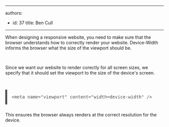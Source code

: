 

---
authors:
  - id: 37
    title: Ben Cull
---




<span class='intro'> When designing a responsive website, you need to make sure that the browser understands how to correctly render your website. Device-Width informs the browser what the size of the viewport should be. </span>

<p>​</p><p>Since we want our website to render corectly for all screen sizes, we specify that it should set the viewport to the size of the device's screen.<br></p><p>​</p><pre class="language-html" style="margin-bottom&#58;24px;padding&#58;1em;border-width&#58;0px 0px 0px 6px;border-left-style&#58;solid;font-family&#58;consolas, monaco, 'andale mono', monospace;font-size&#58;14px;line-height&#58;19px;overflow&#58;auto;color&#58;#4d4e53;text-shadow&#58;none;direction&#58;ltr;word-break&#58;normal;">&lt;meta name=&quot;viewport&quot; content=&quot;width=device-width&quot; /&gt;</pre><p>​This ensures the browser always renders at the correct resolution for the device.</p>


